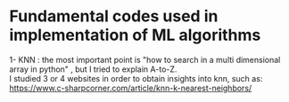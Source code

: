 # Fundamental codes used in implementation of ML algorithms

1- KNN : the most important point is "how to search in a multi dimensional array in python" , but I tried to explain A-to-Z. <br />
I studied 3 or 4 websites in order to obtain insights into knn, such as:<br />
https://www.c-sharpcorner.com/article/knn-k-nearest-neighbors/

